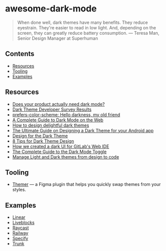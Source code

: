 # awesome-dark-mode

> When done well, dark themes have many benefits. 
> They reduce eyestrain. They're easier to read in low light. And, depending on the screen, they can greatly reduce battery consumption.
> — Teresa Man, Senior Design Manager at Superhuman

## Contents
* [Resources](#resources)
* [Tooling](#tooling)
* [Examples](#examples)

## Resources
* [Does your product actually need dark mode?](https://www.commandbar.com/blog/dark-mode-considerations)
* [Dark Theme Developer Survey Results](https://medium.com/dev-channel/let-there-be-darkness-maybe-9facd9c3023d)
* [prefers-color-scheme: Hello darkness, my old friend](https://web.dev/prefers-color-scheme/)
* [A Complete Guide to Dark Mode on the Web](https://css-tricks.com/a-complete-guide-to-dark-mode-on-the-web/)
* [How to design delightful dark themes](https://blog.superhuman.com/how-to-design-delightful-dark-themes-7b3da644ff1f)
* [The Ultimate Guide on Designing a Dark Theme for your Android app](https://blog.prototypr.io/how-to-design-a-dark-theme-for-your-android-app-3daeb264637)
* [Design for the Dark Theme](https://medium.com/snapp-mobile/design-for-the-dark-theme-9a2185bbb1d5)
* [8 Tips for Dark Theme Design](https://uxplanet.org/8-tips-for-dark-theme-design-8dfc2f8f7ab6)
* [How we created a dark UI for GitLab's Web IDE](https://about.gitlab.com/blog/2020/05/20/creating-a-dark-ui-for-gitlabs-web-ide/)
* [The Complete Guide to the Dark Mode Toggle](https://ryanfeigenbaum.com/dark-mode/)
* [Manage Light and Dark themes from design to code](https://specifyapp.com/guides/design-data-platforms-101/08-use-cases#managing-multiple-color-themes)

## Tooling
* [Themer](https://www.figma.com/community/plugin/731176732337510831/Themer) — a Figma plugin that helps you quickly swap themes from your styles.

## Examples
* [Linear](https://linear.app/)
* [Liveblocks](https://liveblocks.io/)
* [Raycast](https://raycast.com/)
* [Railway](https://railway.app/)
* [Specify](https://specifyapp.com/)
* [Trunk](https://trunk.io/)
